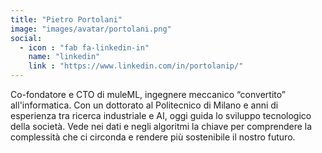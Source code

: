 ```yaml
---
title: "Pietro Portolani"
image: "images/avatar/portolani.png"
social:
  - icon : "fab fa-linkedin-in"
    name: "linkedin"
    link : "https://www.linkedin.com/in/portolanip/"
---
```


Co-fondatore e CTO di muleML, ingegnere meccanico “convertito” all'informatica. Con un dottorato al Politecnico di Milano e anni di esperienza tra ricerca industriale e AI, oggi guida lo sviluppo tecnologico della società. Vede nei dati e negli algoritmi la chiave per comprendere la complessità che ci circonda e rendere più sostenibile il nostro futuro.
